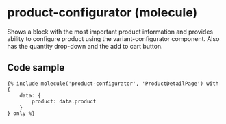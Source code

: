 # product-configurator (molecule)

Shows a block with the most important product information and provides ability to configure product using the variant-configurator component. Also has the quantity drop-down and the add to cart button.

## Code sample 

```
{% include molecule('product-configurator', 'ProductDetailPage') with {
    data: {
        product: data.product
    }
} only %}
```
